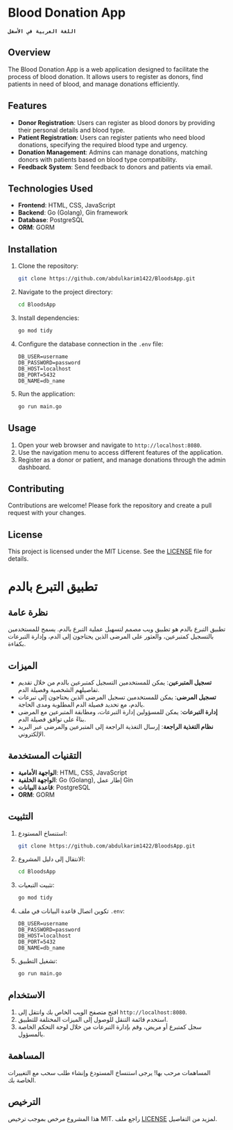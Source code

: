 # Blood Donation App
**`اللغة العربية في الأسفل`**

## Overview
The Blood Donation App is a web application designed to facilitate the process of blood donation. It allows users to register as donors, find patients in need of blood, and manage donations efficiently.

## Features
- **Donor Registration**: Users can register as blood donors by providing their personal details and blood type.
- **Patient Registration**: Users can register patients who need blood donations, specifying the required blood type and urgency.
- **Donation Management**: Admins can manage donations, matching donors with patients based on blood type compatibility.
- **Feedback System**: Send feedback to donors and patients via email.

## Technologies Used
- **Frontend**: HTML, CSS, JavaScript
- **Backend**: Go (Golang), Gin framework
- **Database**: PostgreSQL
- **ORM**: GORM

## Installation
1. Clone the repository:
    ```sh
    git clone https://github.com/abdulkarim1422/BloodsApp.git
    ```
2. Navigate to the project directory:
    ```sh
    cd BloodsApp
    ```
3. Install dependencies:
    ```sh
    go mod tidy
    ```
4. Configure the database connection in the `.env` file:
    ```env
    DB_USER=username
    DB_PASSWORD=password
    DB_HOST=localhost
    DB_PORT=5432
    DB_NAME=db_name
    ```
5. Run the application:
    ```sh
    go run main.go
    ```

## Usage
1. Open your web browser and navigate to `http://localhost:8080`.
2. Use the navigation menu to access different features of the application.
3. Register as a donor or patient, and manage donations through the admin dashboard.

## Contributing
Contributions are welcome! Please fork the repository and create a pull request with your changes.

## License
This project is licensed under the MIT License. See the [LICENSE](LICENSE) file for details.

# تطبيق التبرع بالدم

## نظرة عامة
تطبيق التبرع بالدم هو تطبيق ويب مصمم لتسهيل عملية التبرع بالدم. يسمح للمستخدمين بالتسجيل كمتبرعين، والعثور على المرضى الذين يحتاجون إلى الدم، وإدارة التبرعات بكفاءة.

## الميزات
- **تسجيل المتبرعين**: يمكن للمستخدمين التسجيل كمتبرعين بالدم من خلال تقديم تفاصيلهم الشخصية وفصيلة الدم.
- **تسجيل المرضى**: يمكن للمستخدمين تسجيل المرضى الذين يحتاجون إلى تبرعات بالدم، مع تحديد فصيلة الدم المطلوبة ومدى الحاجة.
- **إدارة التبرعات**: يمكن للمسؤولين إدارة التبرعات، ومطابقة المتبرعين مع المرضى بناءً على توافق فصيلة الدم.
- **نظام التغذية الراجعة**: إرسال التغذية الراجعة إلى المتبرعين والمرضى عبر البريد الإلكتروني.

## التقنيات المستخدمة
- **الواجهة الأمامية**: HTML, CSS, JavaScript
- **الواجهة الخلفية**: Go (Golang), إطار عمل Gin
- **قاعدة البيانات**: PostgreSQL
- **ORM**: GORM

## التثبيت
1. استنساخ المستودع:
    ```sh
    git clone https://github.com/abdulkarim1422/BloodsApp.git
    ```
2. الانتقال إلى دليل المشروع:
    ```sh
    cd BloodsApp
    ```
3. تثبيت التبعيات:
    ```sh
    go mod tidy
    ```
4. تكوين اتصال قاعدة البيانات في ملف `.env`:
    ```env
    DB_USER=username
    DB_PASSWORD=password
    DB_HOST=localhost
    DB_PORT=5432
    DB_NAME=db_name
    ```
5. تشغيل التطبيق:
    ```sh
    go run main.go
    ```

## الاستخدام
1. افتح متصفح الويب الخاص بك وانتقل إلى `http://localhost:8080`.
2. استخدم قائمة التنقل للوصول إلى الميزات المختلفة للتطبيق.
3. سجل كمتبرع أو مريض، وقم بإدارة التبرعات من خلال لوحة التحكم الخاصة بالمسؤول.

## المساهمة
المساهمات مرحب بها! يرجى استنساخ المستودع وإنشاء طلب سحب مع التغييرات الخاصة بك.

## الترخيص
هذا المشروع مرخص بموجب ترخيص MIT. راجع ملف [LICENSE](LICENSE) لمزيد من التفاصيل.